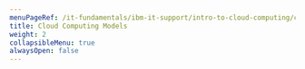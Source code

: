 ```yaml
---
menuPageRef: /it-fundamentals/ibm-it-support/intro-to-cloud-computing/cloud-computing-models
title: Cloud Computing Models
weight: 2
collapsibleMenu: true
alwaysOpen: false
---
```

